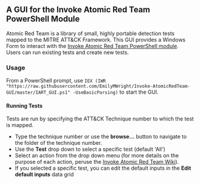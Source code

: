 ## A GUI for the Invoke Atomic Red Team PowerShell Module

Atomic Red Team is a library of small, highly portable detection tests mapped to the MITRE ATT&CK Framework. This GUI provides a Windows Form to interact with the [Invoke Atomic Red Team PowerShell module](https://github,com/redcanaryco/invoke-atomicredteam). Users can run existing tests and create new tests.

### Usage

From a PowerShell prompt, use `IEX (IWR "https://raw.githubusercontent.com/EmilyMWright/Invoke-AtomicRedTeam-GUI/master/IART_GUI.ps1" -UseBasicParsing)` to start the GUI.

#### Running Tests

Tests are run by specifying the ATT&CK Technique number to which the test is mapped. 

- Type the technique number or use the **browse...** button to navigate to the folder of the technique number.
- Use the **Test** drop down to select a specific test (default 'All')
- Select an action from the drop down menu (for more details on the purpose of each action, peruse the [Invoke Atomic Red Team Wiki](https://github,com/redcanaryco/invoke-atomicredteam/wiki)).
- If you selected a specific test, you can edit the default inputs in the **Edit default inputs** data grid
